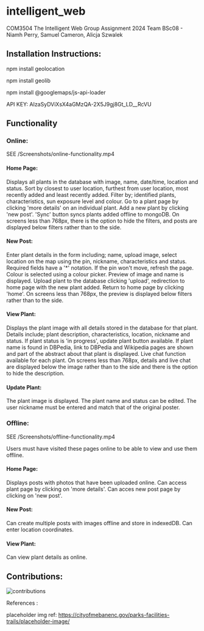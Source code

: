 # intelligent_web
COM3504 The Intelligent Web Group Assignment 2024
Team BSc08 - Niamh Perry, Samuel Cameron, Alicja Szwalek

## Installation Instructions:

npm install geolocation

npm install geolib

npm install @googlemaps/js-api-loader

API KEY: AIzaSyDViXsX4aGMzQA-2X5J9gj8Gt_LD__RcVU

## Functionality

### Online:
SEE /Screenshots/online-functionality.mp4

#### Home Page:

Displays all plants in the database with image, name, date/time, location and status.
Sort by closest to user location, furthest from user location, most recently added and least recently added.
Filter by; identified plants, characteristics, sun exposure level and colour.
Go to a plant page by clicking 'more details' on an individual plant.
Add a new plant by clicking 'new post'.
'Sync' button syncs plants added offline to mongoDB.
On screens less than 768px, there is the option to hide the filters, and posts are displayed below filters rather than to the side.

#### New Post:

Enter plant details in the form including; name, upload image, select location on the map using the pin, nickname, characteristics and status. Required fields have a '*' notation. If the pin won't move, refresh the page. Colour is selected using a colour picker. 
Preview of image and name is displayed.
Upload plant to the database clicking 'upload', redirection to home page with the new plant added. 
Return to home page by clicking 'home'.
On screens less than 768px, the preview is displayed below filters rather than to the side.


#### View Plant:

Displays the plant image with all details stored in the database for that plant. Details include; plant description, characteristics, location, nickname and status. 
If plant status is 'in progress', update plant button available.
If plant name is found in DBPedia, link to DBPedia and Wikipedia pages are shown and part of the abstract about that plant is displayed.
Live chat function available for each plant.
On screens less than 768px, details and live chat are displayed below the image rather than to the side and there is the option to hide the description.


#### Update Plant:

The plant image is displayed. The plant name and status can be edited. The user nickname must be entered and match that of the original poster.

### Offline:
SEE /Screenshots/offline-functionality.mp4

Users must have visited these pages online to be able to view and use them offline.

#### Home Page:

Displays posts with photos that have been uploaded online.
Can access plant page by clicking on 'more details'.
Can acces new post page by clicking on 'new post'.

#### New Post:

Can create multiple posts with images offline and store in indexedDB. 
Can enter location coordinates.

#### View Plant:

Can view plant details as online.

## Contributions:

![contributions](https://github.com/aszwalek1/intelligent_web/blob/main/Screenshot%202024-05-17%20143535.png)

References :

placeholder img ref: https://cityofmebanenc.gov/parks-facilities-trails/placeholder-image/
